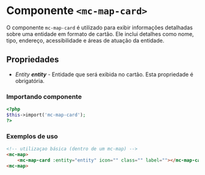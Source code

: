 # Componente `<mc-map-card>`
O componente `mc-map-card` é utilizado para exibir informações detalhadas sobre uma entidade em formato de cartão. Ele inclui detalhes como nome, tipo, endereço, acessibilidade e áreas de atuação da entidade.
  
## Propriedades
- *Entity **entity*** - Entidade que será exibida no cartão. Esta propriedade é obrigatória.

### Importando componente
```PHP
<?php 
$this->import('mc-map-card');
?>
```
### Exemplos de uso
```HTML
<!-- utilizaçao básica (dentro de um mc-map) -->
<mc-map>
    <mc-map-card :entity="entity" icon="" class="" label=""></mc-map-card>
<mc-map>
```